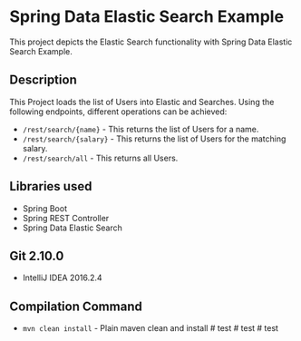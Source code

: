 # Spring Data Elastic Search Example
This project depicts the Elastic Search functionality with Spring Data Elastic Search Example.

## Description
This Project loads the list of Users into Elastic and Searches. 
Using the following endpoints, different operations can be achieved:
- `/rest/search/{name}` - This returns the list of Users for a name.
- `/rest/search/{salary}` - This returns the list of Users for the matching salary.
- `/rest/search/all` - This returns all Users.

## Libraries used
- Spring Boot
- Spring REST Controller
- Spring Data Elastic Search

## Git 2.10.0
- IntelliJ IDEA 2016.2.4

## Compilation Command
- `mvn clean install` - Plain maven clean and install
#   t e s t  
 #   t e s t  
 #   t e s t  
 